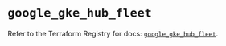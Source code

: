 # `google_gke_hub_fleet`

Refer to the Terraform Registry for docs: [`google_gke_hub_fleet`](https://registry.terraform.io/providers/hashicorp/google-beta/6.43.0/docs/resources/google_gke_hub_fleet).
